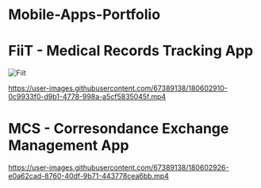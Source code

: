 # Mobile-Apps-Portfolio

# FiiT - Medical Records Tracking App

![Fiit](https://user-images.githubusercontent.com/67389138/180603089-d4161ce5-f516-4a07-b659-6ef1e552b793.jpg)

https://user-images.githubusercontent.com/67389138/180602910-0c9933f0-d9b1-4778-998a-a5cf5835045f.mp4



# MCS - Corresondance Exchange Management App

https://user-images.githubusercontent.com/67389138/180602926-e0a62cad-8760-40df-9b71-443778cea6bb.mp4

